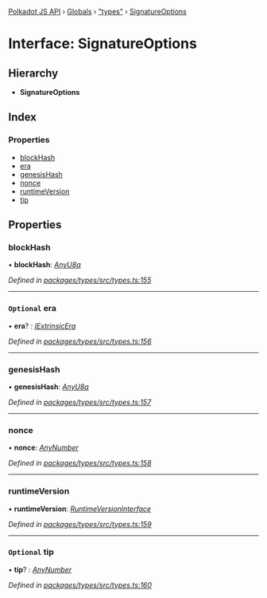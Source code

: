 [Polkadot JS API](../README.md) › [Globals](../globals.md) › ["types"](../modules/_types_.md) › [SignatureOptions](_types_.signatureoptions.md)

# Interface: SignatureOptions

## Hierarchy

* **SignatureOptions**

## Index

### Properties

* [blockHash](_types_.signatureoptions.md#blockhash)
* [era](_types_.signatureoptions.md#optional-era)
* [genesisHash](_types_.signatureoptions.md#genesishash)
* [nonce](_types_.signatureoptions.md#nonce)
* [runtimeVersion](_types_.signatureoptions.md#runtimeversion)
* [tip](_types_.signatureoptions.md#optional-tip)

## Properties

###  blockHash

• **blockHash**: *[AnyU8a](../modules/_types_.md#anyu8a)*

*Defined in [packages/types/src/types.ts:155](https://github.com/polkadot-js/api/blob/eade586044/packages/types/src/types.ts#L155)*

___

### `Optional` era

• **era**? : *[IExtrinsicEra](_types_.iextrinsicera.md)*

*Defined in [packages/types/src/types.ts:156](https://github.com/polkadot-js/api/blob/eade586044/packages/types/src/types.ts#L156)*

___

###  genesisHash

• **genesisHash**: *[AnyU8a](../modules/_types_.md#anyu8a)*

*Defined in [packages/types/src/types.ts:157](https://github.com/polkadot-js/api/blob/eade586044/packages/types/src/types.ts#L157)*

___

###  nonce

• **nonce**: *[AnyNumber](../modules/_types_.md#anynumber)*

*Defined in [packages/types/src/types.ts:158](https://github.com/polkadot-js/api/blob/eade586044/packages/types/src/types.ts#L158)*

___

###  runtimeVersion

• **runtimeVersion**: *[RuntimeVersionInterface](_types_.runtimeversioninterface.md)*

*Defined in [packages/types/src/types.ts:159](https://github.com/polkadot-js/api/blob/eade586044/packages/types/src/types.ts#L159)*

___

### `Optional` tip

• **tip**? : *[AnyNumber](../modules/_types_.md#anynumber)*

*Defined in [packages/types/src/types.ts:160](https://github.com/polkadot-js/api/blob/eade586044/packages/types/src/types.ts#L160)*
